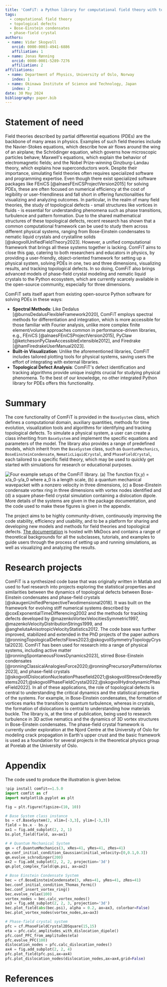 ```yaml
---
title: 'ComFiT: a Python library for computational field theory with topological defects'
tags:
  - computational field theory
  - topological defects
  - Bose-Einstein condensates
  - phase-field crystal
authors:
 - name: Vidar Skogvoll
   orcid: 0000-0003-4941-6886
   affiliation: 1
 - name: Jonas Rønning
   orcid: 0000-0001-5289-7276
   affiliation: 2
affiliations:
 - name: Department of Physics, University of Oslo, Norway
   index: 1
 - name: Okinawa Institute of Science and Technology, Japan
   index: 2 
date: 30 May 2024
bibliography: paper.bib
---
```


# Statement of need

Field theories described by partial differential equations (PDEs) are the backbone of many areas in physics.
Examples of such field theories include the Navier-Stokes equations, which describe how air flows around the wing of an airplane; the Schrödinger equation, which governs how microscopic particles behave; Maxwell's equations, which explain the behavior of electromagnetic fields; and the Nobel Prize-winning Ginzburg-Landau theory, which explains how superconductors work.
Despite their importance, simulating field theories often requires specialized software and programming expertise.
Even though there exist specialized software packages like FEniCS [@alnaesFEniCSProjectVersion2015] for solving PDEs, these are often focused on numerical efficiency at the cost of legibility or user-friendliness and fall short in offering functionalities for visualizing and analyzing outcomes.
In particular, in the realm of many field theories, the study of topological defects - small structures like vortices in fluids - is essential for understanding phenomena such as phase transitions, turbulence and pattern formation.
Due to the shared mathematical structures of these topological defects, recent research has shown that a common computational framework can be used to study them across different physical systems, ranging from Bose-Einstein condensates to nematic liquid crystals and crystalline solids [@skogvollUnifiedFieldTheory2023].
However, a unified computational framework that brings all these systems together is lacking.
ComFiT aims to close this gap, catering to both researchers and educators in physics, by providing a user-friendly, object-oriented framework for setting up a physical system, solving PDEs in one, two and three dimensions, visualizing results, and tracking topological defects.
In so doing, ComFiT also brings advanced models of phase-field crystal modeling and nematic liquid crystals to the Python ecosystem, which are currently scarcely available in the open-source community, especially for three dimensions.

ComFiT sets itself apart from existing open-source Python software for solving PDEs in these ways:

- **Spectral Methods**: Like Dedalus [@burnsDedalusFlexibleFramework2020], ComFiT employs spectral methods for differentiation and integration,  which is more accessible for those familiar with Fourier analysis, unlike more complex finite element/volume approaches common in performance-driven libraries, e.g., FEniCS [@alnaesFEniCSProjectVersion2015], PyClaw [@ketchesonPyClawAccessibleExtensible2012], and Firedrake [@hamFiredrakeUserManual2023].
- **Built-in Visualization**: Unlike the aforementioned libraries, ComFiT includes tailored plotting tools for physical systems, saving users the effort of integrating with external libraries.
- **Topological Defect Analysis**: ComFiT's defect identification and tracking algorithms provide unique insights crucial for studying physical phenomena. To the best of our knowledge, no other integrated Python library for PDEs offers this functionality.

# Summary

The core functionality of ComFiT is provided in the `BaseSystem` class, which defines a computational domain, auxiliary quantities, methods for time evolution, visualization tools and algorithms for identifying and tracking topological defects.
To simulate a physical system, a user can create a class inheriting from `BaseSystem` and implement the specific equations and parameters of the model.
The library also provides a range of predefined models, which inherit from the `BaseSystem` class, such as `QuantumMechanics`, `BoseEinsteinCondensate`, `NematicLiquidCrystal`, and `PhaseFieldCrystal`, each tailored to a specific field theory, which may be used to quickly get started with simulations for research or educational purposes.

![Four example setups of the ComFiT library. (a) The function $f(x,y) = x/a_0-y/a_0$ where $a_0$ is a length scale, (b) a quantum mechanical wavepacket with a nonzero velocity in three dimensions, (c) a Bose-Einstein condensate vortex ring in three dimensions with vortex nodes identified and (d) a square phase-field crystal simulation containing a dislocation dipole. More details of the systems are given in the package documentation, and the code used to make these figures is given in the appendix.](illustration.png)

The project aims to be highly community-driven, continuously improving the code stability, efficiency and usability, and to be a platform for sharing and developing new models and methods for field theories and topological defects.
[The documentation](https://comfitlib.com) is hosted with MkDocs and contains a range of theoretical backgrounds for all the subclasses, tutorials, and examples to guide users through the process of setting up and running simulations, as well as visualizing and analyzing the results.

# Research projects 

ComFiT is a synthesized code base that was originally written in Matlab and used to fuel research into projects exploring the statistical properties and similarities between the dynamics of topological defects between Bose-Einstein condensates and phase-field crystals [@skaugenUnifiedPerspectiveTwodimensional2018].
It was built on the framework for evolving stiff numerical systems described by @coxExponentialTimeDifferencing2002 and the methods for tracking defects developed by @mazenkoVortexVelocitiesSymmetric1997, @mazenkoVelocityDistributionStrings1999, and @anghelutaAnisotropicVelocityStatistics2012.
The code base was further improved, stabilized and extended in the PhD projects of the paper authors [@ronningTopologicalDefectsFlows2023;@skogvollSymmetryTopologyCrystal2023].
ComFiT has been used for research into a range of physical systems, including active matter [@ronningSpontaneousFlowsDynamics2023], stirred Bose-Einstein condensates [@ronningClassicalAnalogiesForce2020;@ronningPrecursoryPatternsVortex2023], and phase-field crystals [@skogvollDislocationNucleationPhasefield2021;@skogvollStressOrderedSystems2021;@skogvollPhaseFieldCrystal2022;@skogvollHydrodynamicPhaseField2022].
In all of these applications, the role of topological defects is central to understanding the critical dynamics and the statistical properties of the systems.
For example, in Bose-Einstein condensates, the formation of vortices marks the transition to quantum turbulence, whereas in crystals, the formation of dislocations is central to understanding how materials buckle.
The library is, at the time of publication, being used to research turbulence in 3D active nematics and the dynamics of 3D vortex structures in Bose-Einstein condensates.
The phase-field crystal framework is currently under exploration at the Njord Centre at the University of Oslo for modeling crack propagation in Earth's upper crust and the basic framework is used as a foundation for several projects in the theoretical physics group at Porelab at the University of Oslo.

# Appendix

The code used to produce the illustration is given below.

```python
!pip install comfit==1.5.0
import comfit as cf
import matplotlib.pyplot as plt

fig = plt.figure(figsize=(10, 10))

# Base System class instance
bs = cf.BaseSystem(2, xlim=[-3,3], ylim=[-3,3])
field = bs.x - bs.y
ax1 = fig.add_subplot(2, 2, 1) 
bs.plot_field(field, ax=ax1)

# # Quantum Mechanical System 
qm = cf.QuantumMechanics(3, xRes=41, yRes=41, zRes=41)
qm.conf_initial_condition_Gaussian(initial_velocity=[0,0.1,0.3])
qm.evolve_schrodinger(200)
ax2 = fig.add_subplot(2, 2, 2, projection='3d')
qm.plot_complex_field(qm.psi, ax=ax2)

# Bose Einstein Condensate System
bec = cf.BoseEinsteinCondensate(3, xRes=41, yRes=41, zRes=41)
bec.conf_initial_condition_Thomas_Fermi()
bec.conf_insert_vortex_ring()
bec.evolve_relax(100)
vortex_nodes = bec.calc_vortex_nodes()
ax3 = fig.add_subplot(2, 2, 3, projection='3d')
bec.plot_field(abs(bec.psi), alpha = 0.2, ax=ax3, colorbar=False)
bec.plot_vortex_nodes(vortex_nodes,ax=ax3)

# Phase-field crystal system 
pfc = cf.PhaseFieldCrystal2DSquare(15,15)
eta = pfc.calc_amplitudes_with_dislocation_dipole()
pfc.conf_PFC_from_amplitudes(eta)
pfc.evolve_PFC(100)
dislocation_nodes = pfc.calc_dislocation_nodes()
ax4 = fig.add_subplot(2, 2, 4)
pfc.plot_field(pfc.psi,ax=ax4)
pfc.plot_dislocation_nodes(dislocation_nodes,ax=ax4,grid=False)
```

# References
